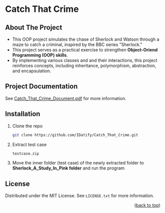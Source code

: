 # Catch That Crime

## About The Project
- This OOP project simulates the chase of Sherlock and Watson through a maze to catch a criminal, inspired by the BBC series "Sherlock."
- This project serves as a practical exercise to strengthen **Object-Oriend Programming (OOP) skills**.
- By implementing various classes and and their interactions, this project reinforces concepts, including inheritance, polymorphism, abstraction, and encapsulation.

## Project Documentation
See [Catch_That_Crime_Document.pdf](./Catch_That_Crime_Document.pdf) for more information.

## Installation
1. Clone the repo
   ```sh
   git clone https://github.com/IDatify/Catch_That_Crime.git
   ```
2. Extract test case
   ```sh
   testcase.zip
   ```
3. Move the inner folder (test case) of the newly extracted folder to **Sherlock_A_Study_In_Pink folder** and run the program

<!-- LICENSE -->
## License

Distributed under the MIT License. See `LICENSE.txt` for more information.

<p align="right">(<a href="#catch-that-crime">back to top</a>)</p>

